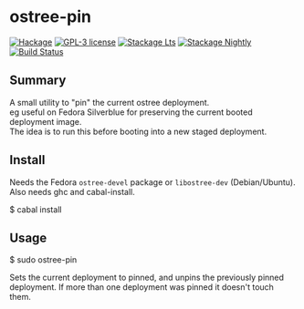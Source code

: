 # ostree-pin

[![Hackage](https://img.shields.io/hackage/v/ostree-pin.svg)](https://hackage.haskell.org/package/ostree-pin)
[![GPL-3 license](https://img.shields.io/badge/license-GPL--3-blue.svg)](LICENSE)
[![Stackage Lts](http://stackage.org/package/ostree-pin/badge/lts)](http://stackage.org/lts/package/ostree-pin)
[![Stackage Nightly](http://stackage.org/package/ostree-pin/badge/nightly)](http://stackage.org/nightly/package/ostree-pin)
[![Build Status](https://travis-ci.com/juhp/ostree-pin.svg?branch=master)](https://travis-ci.com/juhp/ostree-pin)

## Summary

A small utility to "pin" the current ostree deployment.\
eg useful on Fedora Silverblue for preserving
the current booted deployment image.\
The idea is to run this before booting into a new staged deployment.

## Install
Needs the Fedora `ostree-devel` package or `libostree-dev` (Debian/Ubuntu).
Also needs ghc and cabal-install.

$ cabal install

## Usage

$ sudo ostree-pin

Sets the current deployment to pinned, and unpins the previously pinned deployment. If more than one deployment was pinned it doesn't touch them.
